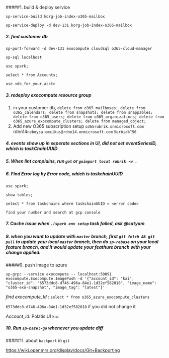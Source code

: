 #####1. build & deploy service

`sp-service-build korg-job-index-o365-mailbox`

`sp-service-deploy -d dev-131 korg-job-index-o365-mailbox`

##### 2. find customer db

`sp-port-forward -d dev-131 exocompute cloudsql o365-cloud-manager`

`sp-sql localhost`

`use spark;`

`select * from Accounts;`

`use <db_for_your_acct>`

##### 3. redeploy exocompute resource group

1. in your customer db, `delete from o365_mailboxes; delete from o365_calendars; delete from snapshots; delete from snappables; delete from o365_users; delete from o365_organizations; delete from o365_azure_exocompute_clusters; delete from managed_object;`
2. Add new O365 subscription setup `o365rubrik.onmicrosoft.com` rdnn14`neboysa.omcikus@rdnn14.onmicrosoft.com` `Serbia%^56`

##### 4. events show up in seperate sections in UI, did not set eventSeriesID, which is taskChainUUID

##### 5. When lint complains, run `gol` or `goimport local rubrik -w .`

##### 6. Find Error log by Error code, which is taskchainUUID

`use spark;`

`show tables;`

`select * from taskchains where taskchainUUID = <error code>`

`find your number and search at gcp console`

##### 7. Cache issue when `./spark env setup` task failed, ask @satyam

##### 8. when you want to update with `master` branch, first `git fetch && git pull` to update your local `master` branch, then do `sp-rebase` on your local feature branch, and it would update your feathure branch with your change applied.

#####9. push image to azure

`sp-grpc --service exocompute -- localhost:50091 exocompute.Exocompute.ImagePush -d '{"account_id": "kai", "cluster_id": "6573ddc8-d746-496a-84e1-1d32ef582018", "image_name": "o365-exo-snapshot", "image_tag": "latest"}'`

*find exocompute_Id* : `select * from o365_azure_exocompute_clusters`

`6573ddc8-d746-496a-84e1-1d32ef582018` if you did not change it

*Account_id*: Polatis UI `kai`

##### 10. Run `sp-bazel-go` whenever you update diff

#####11. about `backport` in `git`

https://wiki.openmrs.org/display/docs/Git+Backporting



